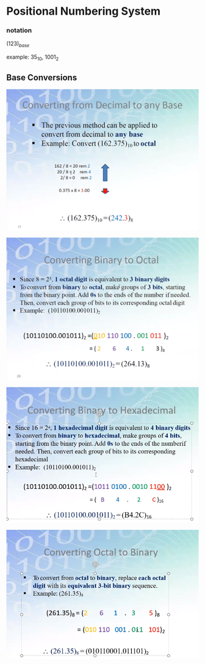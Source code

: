 # Positional Numbering System

### notation

$(123)_{base}$

example: $35_{10}$, $1001_{2}$

## Base Conversions

![Untitled](Positional%20Numbering%20System%20f9660787af6e443e96ee364c9c36ab9c/Untitled.png)

![Untitled](Positional%20Numbering%20System%20f9660787af6e443e96ee364c9c36ab9c/Untitled%201.png)

![Untitled](Positional%20Numbering%20System%20f9660787af6e443e96ee364c9c36ab9c/Untitled%202.png)

![Untitled](Positional%20Numbering%20System%20f9660787af6e443e96ee364c9c36ab9c/Untitled%203.png)